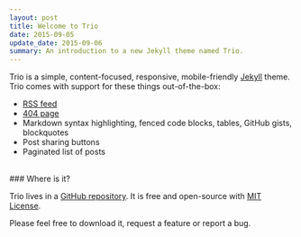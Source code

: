 ```yaml
---
layout: post
title: Welcome to Trio
date: 2015-09-05
update_date: 2015-09-06
summary: An introduction to a new Jekyll theme named Trio.
---
```


Trio is a simple, content-focused, responsive, mobile-friendly [Jekyll](http://jekyllrb.com/) theme. Trio comes with support for these things out-of-the-box:

* [RSS feed](/feed.xml)
* [404 page](/404.html)
* Markdown syntax highlighting, fenced code blocks, tables, GitHub gists, blockquotes
* Post sharing buttons
* Paginated list of posts

<br/>
### Where is it?

Trio lives in a [GitHub repository](https://github.com/ankur-gupta/trio). It is free and open-source with [MIT License](http://opensource.org/licenses/MIT).

Please feel free to download it, request a feature or report a bug.


